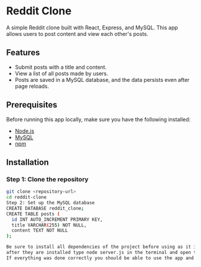 # Reddit Clone

A simple Reddit clone built with React, Express, and MySQL. This app allows users to post content and view each other's posts.

## Features

- Submit posts with a title and content.
- View a list of all posts made by users.
- Posts are saved in a MySQL database, and the data persists even after page reloads.

## Prerequisites

Before running this app locally, make sure you have the following installed:

- [Node.js](https://nodejs.org/)
- [MySQL](https://www.mysql.com/)
- [npm](https://www.npmjs.com/)

## Installation

### Step 1: Clone the repository

```bash
git clone <repository-url>
cd reddit-clone
Step 2: Set up the MySQL database
CREATE DATABASE reddit_clone;
CREATE TABLE posts (
  id INT AUTO_INCREMENT PRIMARY KEY,
  title VARCHAR(255) NOT NULL,
  content TEXT NOT NULL
);

Be sure to install all dependencies of the project before using as it is crucial for you to run the server of this projecy.
after they are installed type node server.js in the terminal and open the html file in the browser.
If everything was done correctly you should be able to use the app and create posts.
